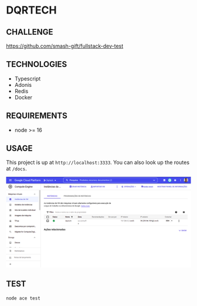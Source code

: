 # DQRTECH

## CHALLENGE

https://github.com/smash-gift/fullstack-dev-test

## TECHNOLOGIES
- Typescript
- Adonis
- Redis
- Docker

## REQUIREMENTS
- node >= 16

## USAGE

This project is up at `http://localhost:3333`. You can also look up the routes at `/docs`.

[<img src="./docs/images/gcp.png">](GCP)

## TEST

```
node ace test
```